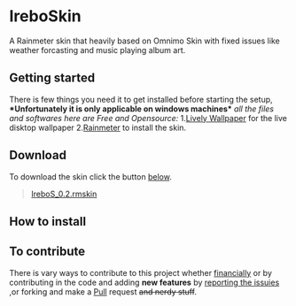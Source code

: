 # IreboSkin
A Rainmeter skin that heavily based on Omnimo Skin with fixed issues like weather forcasting and music playing album art.

## Getting started
There is few things you need it to get installed before starting the setup, **\*Unfortunately it is only applicable on windows machines\*** 
_all the files and softwares here are Free and Opensource:_
1.[Lively Wallpaper](https://rocksdanister.github.io/lively/) for the live disktop wallpaper
2.[Rainmeter](https://www.rainmeter.net) to install the skin.

## Download
To download the skin click the button [below](https://drive.google.com/uc?id=1KkMgw68UhvZXF4cIIx7rMRDku1IejeWM).
>[IreboS_0.2.rmskin](https://drive.google.com/uc?id=1KkMgw68UhvZXF4cIIx7rMRDku1IejeWM)

## How to install

## To contribute 
There is vary ways to contribute to this project whether [financially](https://paypal.me/abdo20050?locale.x=en_US) or by contributing in the code and adding **new features** by [reporting the issuies](https://github.com/abdo20050/IreboSkin/issues) ,or forking and make a [Pull](https://github.com/abdo20050/IreboSkin/pulls) request ~~and nerdy stuff~~.

